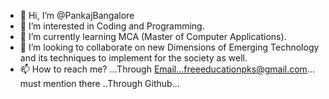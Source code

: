 - 👋 Hi, I’m @PankajBangalore
- 👀 I’m interested in Coding and Programming.
- 🌱 I’m currently learning MCA (Master of Computer Applications).
- 💞️ I’m looking to collaborate on new Dimensions of Emerging Technology and its techniques to implement for the society as well.
- 📫 How to reach me? ...Through Email...freeeducationpks@gmail.com... must mention there ..Through Github...

<!---
PankajBangalore/PankajBangalore is a ✨ special ✨ repository because its `README.md` (this file) appears on your GitHub profile.
You can click the Preview link to take a look at your changes.
--->
